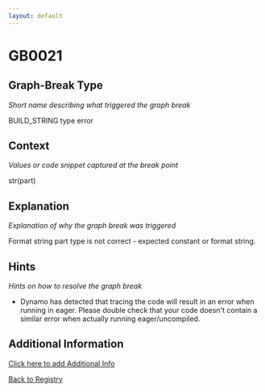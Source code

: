 ```yaml
---
layout: default
---
```

# GB0021

## Graph-Break Type
*Short name describing what triggered the graph break*

BUILD_STRING type error

## Context
*Values or code snippet captured at the break point*

str(part)

## Explanation
*Explanation of why the graph break was triggered*

Format string part type is not correct - expected constant or format string.

## Hints
*Hints on how to resolve the graph break*

- Dynamo has detected that tracing the code will result in an error when running in eager. Please double check that your code doesn't contain a similar error when actually running eager/uncompiled.


## Additional Information

<!-- ADDITIONAL INFORMATION START - Add custom information below this line -->

<!-- ADDITIONAL INFORMATION END -->


[Click here to add Additional Info](https://github.com/meta-pytorch/compile-graph-break-site/edit/main/docs/gb/gb0021.md)

[Back to Registry](../index.html)
